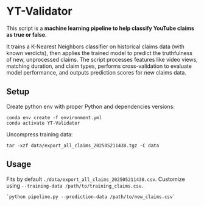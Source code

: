 # YT-Validator

This script is a **machine learning pipeline to help classify YouTube claims as true or false**. 

It trains a K-Nearest Neighbors classifier on historical claims data (with known verdicts), then applies the trained model to predict the truthfulness of new, unprocessed claims. The script processes features like video views, matching duration, and claim types, performs cross-validation to evaluate model performance, and outputs prediction scores for new claims data.


## Setup

Create python env with proper Python and dependencies versions:

```shell
conda env create -f environment.yml
conda activate YT-Validator
```

Uncompress training data:

```shell
tar -xzf data/export_all_claims_202505211438.tgz -C data 
```

## Usage 

Fits by default `./data/export_all_claims_202505211438.csv`.
Customize using `--training-data /path/to/training_claims.csv`.

```shell
`python pipeline.py --prediction-data /path/to/new_claims.csv`
```